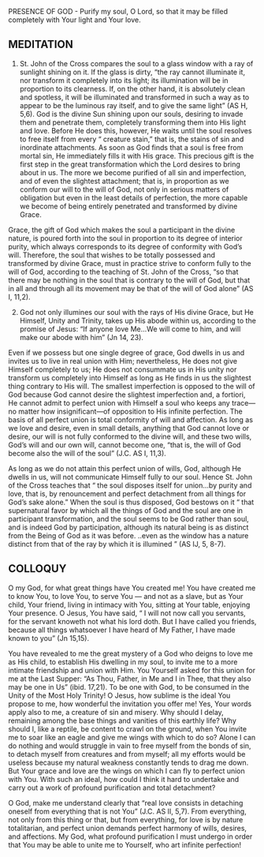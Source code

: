 PRESENCE OF GOD - Purify my soul, O Lord, so that it may be filled completely with Your light and Your love.

## MEDITATION

1. St. John of the Cross compares the soul to a glass window with a ray of sunlight shining on it. If the glass is dirty, “the ray cannot illuminate it, nor transform it completely into its light; its illumination will be in proportion to its clearness. If, on the other hand, it is absolutely clean and spotless, it will be illuminated and transformed in such a way as to appear to be the luminous ray itself, and to give the same light” (AS H, 5,6). God is the divine Sun shining upon our souls, desiring to invade them and penetrate them, completely transforming them into His light and love. Before He does this, however, He waits until the soul resolves to free itself from every “ creature stain,” that is, the stains of sin and inordinate attachments. As soon as God finds that a soul is free from mortal sin, He immediately fills it with His grace. This precious gift is the first step in the great transformation which the Lord desires to bring about in us. The more we become purified of all sin and imperfection, and of even the slightest attachment; that is, in proportion as we conform our will to the will of God, not only in serious matters of obligation but even in the least details of perfection, the more capable we become of being entirely penetrated and transformed by divine Grace.

Grace, the gift of God which makes the soul a participant in the divine nature, is poured forth into the soul in proportion to its degree of interior purity, which always corresponds to its degree of conformity with God’s will. Therefore, the soul that wishes to be totally possessed and transformed by divine Grace, must in practice strive to conform fully to the will of God, according to the teaching of St. John of the Cross, “so that there may be nothing in the soul that is contrary to the will of God, but that in all and through all its movement may be that of the will of God alone” (AS I, 11,2).

2. God not only illumines our soul with the rays of His divine Grace, but He Himself, Unity and Trinity, takes up His abode within us, according to the promise of Jesus: “If anyone love Me...We will come to him, and will make our abode with him” (Jn 14, 23).

Even if we possess but one single degree of grace, God dwells in us and invites us to live in real union with Him; nevertheless, He does not give Himself completely to us; He does not consummate us in His unity nor transform us completely into Himself as long as He finds in us the slightest thing contrary to His will. The smallest imperfection is opposed to the will of God because God cannot desire the slightest imperfection and, a fortiori, He cannot admit to perfect union with Himself a soul who keeps any trace—no matter how insignificant—of opposition to His infinite perfection. The basis of all perfect union is total conformity of will and affection. As long as we love and desire, even in small details, anything that God cannot love or desire, our will is not fully conformed to the divine will, and these two wills, God’s will and our own will, cannot become one, “that is, the will of God become also the will of the soul” (J.C. AS I, 11,3).

As long as we do not attain this perfect union of wills, God, although He dwells in us, will not communicate Himself fully to our soul. Hence St. John of the Cross teaches that “ the soul disposes itself for union...by purity and love, that is, by renouncement and perfect detachment from all things for God’s sake alone.” When the soul is thus disposed, God bestows on it “ that supernatural favor by which all the things of God and the soul are one in participant transformation, and the soul seems to be God rather than soul, and is indeed God by participation, although its natural being is as distinct from the Being of God as it was before. ..even
as the window has a nature distinct from that of the ray by which it is illumined ” (AS IJ, 5, 8-7).

## COLLOQUY

O my God, for what great things have You created me! You have created me to know You, to love You, to serve You — and not as a slave, but as Your child, Your friend, living in intimacy with You, sitting at Your table, enjoying Your presence. O Jesus, You have said, “ I will not now call you servants, for the servant knoweth not what his lord doth. But I have called you friends, because all things whatsoever I have heard of My Father, I have made known to you” (Jn 15,15).

You have revealed to me the great mystery of a God who deigns to love me as His child, to establish His dwelling in my soul, to invite me to a more intimate friendship and union with Him. You Yourself asked for this union for me at the Last Supper: “As Thou, Father, in Me and I in Thee, that they also may be one in Us” (ibid. 17,21). To be one with God, to be consumed in the Unity of the Most Holy Trinity! O Jesus, how sublime is the ideal You propose to me, how wonderful the invitation you offer me! Yes, Your words apply also to me, a creature of sin and misery. Why should I delay, remaining among the base things and vanities of this earthly life? Why should I, like a reptile, be content to crawl on the ground, when You invite me to soar like an eagle and give me wings with which to do so? Alone I can do nothing and would struggle in vain to free myself from the bonds of sin, to detach myself from creatures and from myself; all my efforts would be useless because my natural weakness constantly tends to drag me down. But Your grace and love are the wings on which I can fly to perfect union with You. With such an ideal, how could I think it hard to undertake and carry out a work of profound purification and total detachment?

O God, make me understand clearly that “real love consists in detaching oneself from everything that is not You” (J.C. AS II, 5,7). From everything, not only from this thing or that, but from everything, for love is by nature totalitarian, and perfect union demands perfect harmony of wills, desires, and affections. My God, what profound purification I must undergo in order that You may be able to unite me to Yourself, who art infinite perfection!